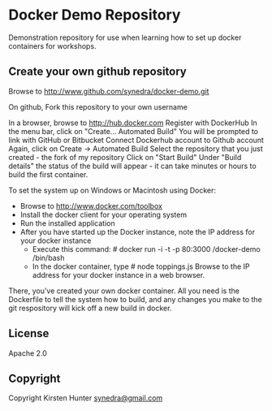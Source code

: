 Docker Demo Repository
==========================

Demonstration repository for use when learning how to set up
docker containers for workshops.

## Create your own github repository
Browse to http://www.github.com/synedra/docker-demo.git

On github, Fork this repository to your own username

In a browser, browse to http://hub.docker.com
Register with DockerHub
In the menu bar, click on "Create... Automated Build"
You will be prompted to link with GitHub or Bitbucket
Connect Dockerhub account to Github account
Again, click on Create -> Automated Build
Select the repository that you just created - the fork of my repository
Click on "Start Build"
Under "Build details" the status of the build will appear - it can take minutes or hours to build the first container.

To set the system up on Windows or Macintosh using Docker:
- Browse to http://www.docker.com/toolbox
- Install the docker client for your operating system
- Run the installed application
- After you have started up the Docker instance, note the IP address for your docker instance
  - Execute this command: # docker run -i -t -p 80:3000 <username>/docker-demo /bin/bash
  - In the docker container, type # node toppings.js
Browse to the IP address for your docker instance in a web browser.

There, you've created your own docker container.  All you need is the Dockerfile to tell the system how to build, and any changes you make to the git respository will kick off a new build in docker.

## License

Apache 2.0

## Copyright

Copyright Kirsten Hunter <synedra@gmail.com>

